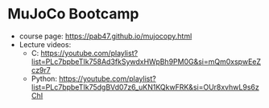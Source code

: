 # MuJoCo Bootcamp

- course page: https://pab47.github.io/mujocopy.html
- Lecture videos: 
  - C: https://youtube.com/playlist?list=PLc7bpbeTIk758Ad3fkSywdxHWpBh9PM0G&si=mQm0xspwEeZcz9r7
  - Python: https://youtube.com/playlist?list=PLc7bpbeTIk75dgBVd07z6_uKN1KQkwFRK&si=OUr8xvhwL9s6zChI

